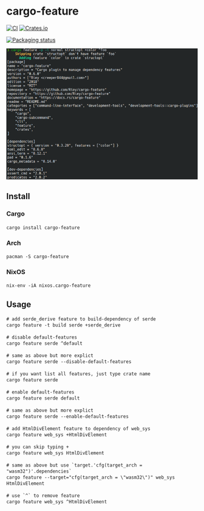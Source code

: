 # cargo-feature

[![CI](https://github.com/Riey/cargo-feature/actions/workflows/ci.yml/badge.svg)](https://github.com/Riey/cargo-feature/actions/workflows/ci.yml)
[![Crates.io](https://img.shields.io/crates/v/cargo-feature)](https://crates.io/crates/cargo-feature)

[![Packaging status](https://repology.org/badge/vertical-allrepos/cargo-feature.svg)](https://repology.org/project/cargo-feature/versions)

![preview](https://github.com/Riey/cargo-feature/raw/master/preview.png)

## Install

### Cargo

`cargo install cargo-feature`

### Arch

`pacman -S cargo-feature`

### NixOS

`nix-env -iA nixos.cargo-feature`

## Usage

```
# add serde_derive feature to build-dependency of serde
cargo feature -t build serde +serde_derive

# disable default-features
cargo feature serde ^default

# same as above but more explict
cargo feature serde --disable-default-features

# if you want list all features, just type crate name
cargo feature serde

# enable default-features
cargo feature serde default

# same as above but more explict
cargo feature serde --enable-default-features

# add HtmlDivElement feature to dependency of web_sys 
cargo feature web_sys +HtmlDivElement

# you can skip typing +
cargo feature web_sys HtmlDivElement

# same as above but use `target.'cfg(target_arch = "wasm32")'.dependencies`
cargo feature --target="cfg(target_arch = \"wasm32\")" web_sys HtmlDivElement

# use `^` to remove feature
cargo feature web_sys ^HtmlDivElement
```
